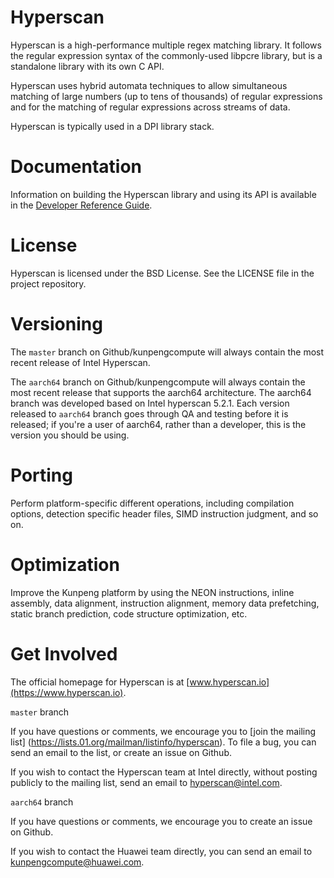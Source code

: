 # Hyperscan

Hyperscan is a high-performance multiple regex matching library. It follows the
regular expression syntax of the commonly-used libpcre library, but is a
standalone library with its own C API.

Hyperscan uses hybrid automata techniques to allow simultaneous matching of
large numbers (up to tens of thousands) of regular expressions and for the
matching of regular expressions across streams of data.

Hyperscan is typically used in a DPI library stack.

# Documentation

Information on building the Hyperscan library and using its API is available in
the [Developer Reference Guide](http://intel.github.io/hyperscan/dev-reference/).

# License

Hyperscan is licensed under the BSD License. See the LICENSE file in the
project repository.

# Versioning

The `master` branch on Github/kunpengcompute will always contain the most recent 
release of Intel Hyperscan. 

The `aarch64` branch on Github/kunpengcompute will always contain the most recent 
release that supports the aarch64 architecture. The aarch64 branch was developed
based on Intel hyperscan 5.2.1. Each version released to `aarch64` branch goes through
QA and testing before it is released; if you're a user of aarch64, rather than a developer,
this is the version you should be using.

# Porting
Perform platform-specific different operations, including compilation options, 
detection specific header files, SIMD instruction judgment, and so on.

# Optimization
Improve the Kunpeng platform by using the NEON instructions, inline assembly, 
data alignment, instruction alignment, memory data prefetching, static branch 
prediction, code structure optimization, etc.

# Get Involved

The official homepage for Hyperscan is at [www.hyperscan.io](https://www.hyperscan.io).

`master` branch

If you have questions or comments, we encourage you to [join the mailing list]
(https://lists.01.org/mailman/listinfo/hyperscan). To file a bug, you can send an email 
to the list, or create an issue on Github.

If you wish to contact the Hyperscan team at Intel directly, without posting
publicly to the mailing list, send an email to
[hyperscan@intel.com](mailto:hyperscan@intel.com).

`aarch64` branch

If you have questions or comments, we encourage you to create an issue on Github.

If you wish to contact the Huawei team directly, you can send an email to 
kunpengcompute@huawei.com.
